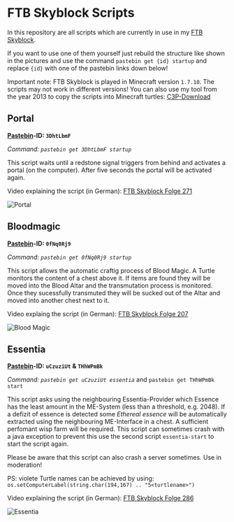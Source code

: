 # FTB Skyblock Scripts

In this repository are all scripts which are currently in use in my [FTB Skyblock](https://www.youtube.com/playlist?list=PL9oBXB6tQnlX013V1v20WkfzI9R2zamHi).

If you want to use one of them yourself just rebuild the structure like shown in the pictures and use the command `pastebin get {id} startup` and replace `{id}` with one of the pastebin links down below!

Important note: FTB Skyblock is played in Minecraft version `1.7.10`. The scripts may not work in different versions!
You can also use my tool from the year 2013 to copy the scripts into Minecraft turtles: [C3P-Download](http://www.mediafire.com/file/d8k3t9d1h9chs0s/C3P-1.0.2.2.zip/file)

## Portal
**[Pastebin](https://pastebin.com/3DhtLbmF)-ID: `3DhtLbmF`**

*Command: `pastebin get 3DhtLbmF startup`*

This script waits until a redstone signal triggers from behind and activates a portal (on the computer). After five seconds the portal will be activated again.

Video explaining the script (in German): [FTB Skyblock Folge 271](https://www.youtube.com/watch?v=5FlJwbOFivo)

![Portal](../img/portal.png)

## Bloodmagic
**[Pastebin](https://pastebin.com/0fNq0Rj9)-ID: `0fNq0Rj9`**

*Command: `pastebin get 0fNq0Rj9 startup`*

This script allows the automatic craftig process of Blood Magic. A Turtle monitors the content of a chest above it. If items are found they will be moved into the Blood Altar and the transmutation process is monitored. Once they sucessfully transmuted they will be sucked out of the Altar and moved into another chest next to it.

Video explaing the script (in German): [FTB Skyblock Folge 207](https://youtu.be/JVBjpzzMEmo)

![Blood Magic](../img/bloodmagic.png)

## Essentia
**[Pastebin](https://pastebin.com/uCzuziUt)-ID: `uCzuziUt` & `THhWPmBk`**

*Command: `pastebin get uCzuziUt essentia`* and `pastebin get THhWPmBk start`

This script asks using the neighbouring Essentia-Provider which Essence has the least amount in the ME-System (less than a threshold, e.g. 2048). If a defizit of essence is detected some *Ethereal essence* will be automatically extracted using the neighbouring ME-Interface in a chest. A sufficient perfomant wisp farm will be required. This script can sometimes crash with a java exception to prevent this use the second script `essentia-start` to start the script again.

Please be aware that this script can also crash a server sometimes. Use in moderation!

PS: violete Turtle names can be achieved by using: `os.setComputerLabel(string.char(194,167) .. "5<turtlename>")`

Video explaining the script (in German): [FTB Skyblock Folge 286](https://www.youtube.com/watch?v=dQw4w9WgXcQ)

![Essentia](../img/essentia.png)
